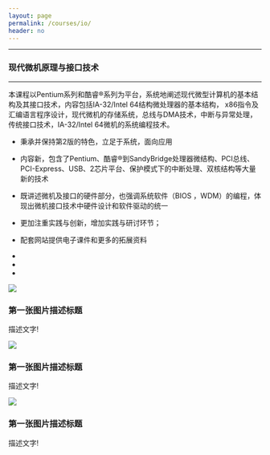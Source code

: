```yaml
---
layout: page
permalink: /courses/io/
header: no
---
```


---

### 现代微机原理与接口技术

---

 本课程以Pentium系列和酷睿®系列为平台，系统地阐述现代微型计算机的基本结构及其接口技术，内容包括IA-32/Intel 64结构微处理器的基本结构， x86指令及汇编语言程序设计，现代微机的存储系统，总线与DMA技术，中断与异常处理，传统接口技术，IA-32/Intel 64微机的系统编程技术。

* 秉承并保持第2版的特色，立足于系统，面向应用

* 内容新，包含了Pentium、酷睿®到SandyBridge处理器微结构、PCI总线、PCI-Express、USB、2芯片平台、保护模式下的中断处理、双核结构等大量新的技术

* 既讲述微机及接口的硬件部分，也强调系统软件（BIOS ，WDM）的编程，体现出微机接口技术中硬件设计和软件驱动的统一

* 更加注重实践与创新，增加实践与研讨环节；

* 配套网站提供电子课件和更多的拓展资料
<div id="demo" class="carousel slide" data-ride="carousel">
 
  <!-- 指示符 -->
  <ul class="carousel-indicators">
    <li data-target="#demo" data-slide-to="0" class="active"></li>
    <li data-target="#demo" data-slide-to="1"></li>
    <li data-target="#demo" data-slide-to="2"></li>
  </ul>
 
  <!-- 轮播图片 -->
  <div class="carousel-inner">
    <div class="carousel-item active">
      <img src="https://static.runoob.com/images/mix/img_fjords_wide.jpg">
      <div class="carousel-caption">
    <h3>第一张图片描述标题</h3>
    <p>描述文字!</p>
  </div>
    </div>
    <div class="carousel-item">
      <img src="https://static.runoob.com/images/mix/img_nature_wide.jpg">
      <div class="carousel-caption">
    <h3>第一张图片描述标题</h3>
    <p>描述文字!</p>
  </div>
    </div>
    <div class="carousel-item">
      <img src="https://static.runoob.com/images/mix/img_mountains_wide.jpg">
      <div class="carousel-caption">
    <h3>第一张图片描述标题</h3>
    <p>描述文字!</p>
  </div>
    </div>
  </div>
 
  <!-- 左右切换按钮 -->
  <a class="carousel-control-prev" href="#demo" data-slide="prev">
    <span class="carousel-control-prev-icon"></span>
  </a>
  <a class="carousel-control-next" href="#demo" data-slide="next">
    <span class="carousel-control-next-icon"></span>
  </a>
</div>
